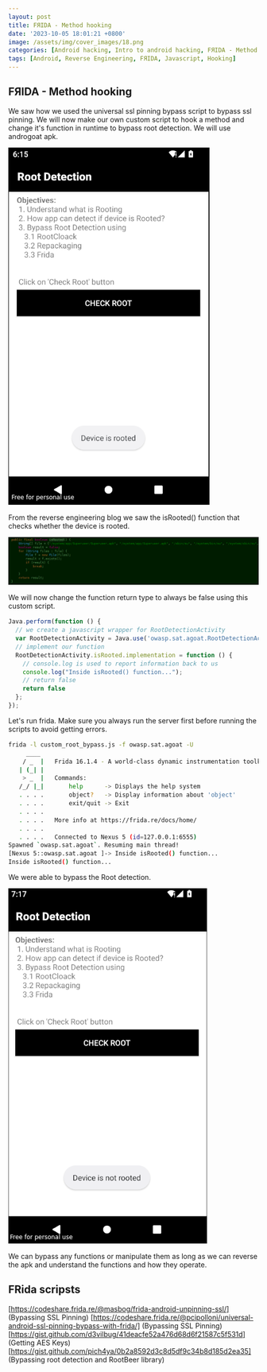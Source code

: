 ```yaml
---
layout: post
title: FЯIDA - Method hooking
date: '2023-10-05 18:01:21 +0800'
image: /assets/img/cover_images/18.png
categories: [Android hacking, Intro to android hacking, FЯIDA - Method hooking]
tags: [Android, Reverse Engineering, FЯIDA, Javascript, Hooking]
---
```


## FЯIDA - Method hooking
We saw how we used the universal ssl pinning bypass script to bypass ssl pinning. We will now make our own custom script to hook a method and change it's function in runtime to bypass root detection. We will use androgoat apk.

![img-description](/assets/img/apktool/1.png)

From the reverse engineering blog we saw the isRooted() function that checks whether the device is rooted. 

![img-description](/assets/img/apktool/2.png)

We will now change the function return type to always be false using this custom script.
```javascript
Java.perform(function () {
  // we create a javascript wrapper for RootDetectionActivity
  var RootDetectionActivity = Java.use('owasp.sat.agoat.RootDetectionActivity');
  // implement our function
  RootDetectionActivity.isRooted.implementation = function () {
    // console.log is used to report information back to us
    console.log("Inside isRooted() function...");
    // return false
    return false
  };
});
```

Let's run frida. Make sure you always run the server first before running the scripts to avoid getting errors.

```bash
frida -l custom_root_bypass.js -f owasp.sat.agoat -U
     ____
    / _  |   Frida 16.1.4 - A world-class dynamic instrumentation toolkit
   | (_| |
    > _  |   Commands:
   /_/ |_|       help      -> Displays the help system
   . . . .       object?   -> Display information about 'object'
   . . . .       exit/quit -> Exit
   . . . .
   . . . .   More info at https://frida.re/docs/home/
   . . . .
   . . . .   Connected to Nexus 5 (id=127.0.0.1:6555)
Spawned `owasp.sat.agoat`. Resuming main thread!                        
[Nexus 5::owasp.sat.agoat ]-> Inside isRooted() function...
Inside isRooted() function...
```

We were able to bypass the Root detection. 

![img-description](/assets/img/apktool/3.png)

We can bypass any functions or manipulate them as long as we can reverse the apk and understand the functions and how they operate. 

## FRida scripsts
[https://codeshare.frida.re/@masbog/frida-android-unpinning-ssl/] (Bypassing SSL Pinning)
[https://codeshare.frida.re/@pcipolloni/universal-android-ssl-pinning-bypass-with-frida/] (Bypassing SSL Pinning)
[https://gist.github.com/d3vilbug/41deacfe52a476d68d6f21587c5f531d] (Getting AES Keys)
[https://gist.github.com/pich4ya/0b2a8592d3c8d5df9c34b8d185d2ea35] (Bypassing root detection and RootBeer library)                                